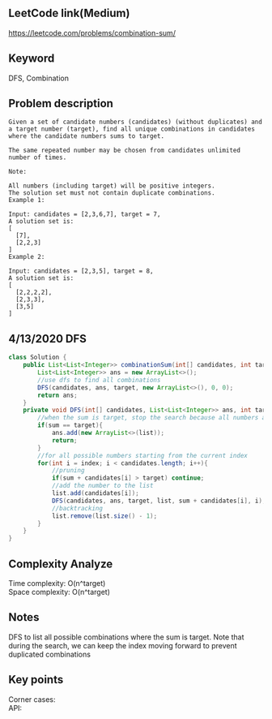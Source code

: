 ## LeetCode link(Medium)
https://leetcode.com/problems/combination-sum/

## Keyword
DFS, Combination

## Problem description
```
Given a set of candidate numbers (candidates) (without duplicates) and a target number (target), find all unique combinations in candidates where the candidate numbers sums to target.

The same repeated number may be chosen from candidates unlimited number of times.

Note:

All numbers (including target) will be positive integers.
The solution set must not contain duplicate combinations.
Example 1:

Input: candidates = [2,3,6,7], target = 7,
A solution set is:
[
  [7],
  [2,2,3]
]
Example 2:

Input: candidates = [2,3,5], target = 8,
A solution set is:
[
  [2,2,2,2],
  [2,3,3],
  [3,5]
]
```
## 4/13/2020 DFS

```java
class Solution {
    public List<List<Integer>> combinationSum(int[] candidates, int target) {
        List<List<Integer>> ans = new ArrayList<>();
        //use dfs to find all combinations
        DFS(candidates, ans, target, new ArrayList<>(), 0, 0);
        return ans;
    }
    private void DFS(int[] candidates, List<List<Integer>> ans, int target, List<Integer> list, int sum, int index){
        //when the sum is target, stop the search because all numbers are possitive
        if(sum == target){
            ans.add(new ArrayList<>(list));
            return;
        }
        //for all possible numbers starting from the current index
        for(int i = index; i < candidates.length; i++){
            //pruning
            if(sum + candidates[i] > target) continue;
            //add the number to the list
            list.add(candidates[i]);
            DFS(candidates, ans, target, list, sum + candidates[i], i);
            //backtracking
            list.remove(list.size() - 1);
        }
    }
}
```

## Complexity Analyze
Time complexity: O(n^target)\
Space complexity: O(n^target)

## Notes
DFS to list all possible combinations where the sum is target. Note that during the search, we can keep the index moving forward to prevent duplicated combinations

## Key points
Corner cases: \
API:

